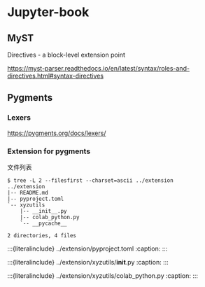 # Jupyter-book

## MyST

Directives - a block-level extension point

https://myst-parser.readthedocs.io/en/latest/syntax/roles-and-directives.html#syntax-directives

## Pygments

### Lexers
https://pygments.org/docs/lexers/


### Extension for pygments

文件列表

```console
$ tree -L 2 --filesfirst --charset=ascii ../extension 
../extension
|-- README.md
|-- pyproject.toml
`-- xyzutils
    |-- __init__.py
    |-- colab_python.py
    `-- __pycache__

2 directories, 4 files
```

:::{literalinclude} ../extension/pyproject.toml
:caption:
:::

:::{literalinclude} ../extension/xyzutils/__init__.py
:caption:
:::

:::{literalinclude} ../extension/xyzutils/colab_python.py
:caption:
:::